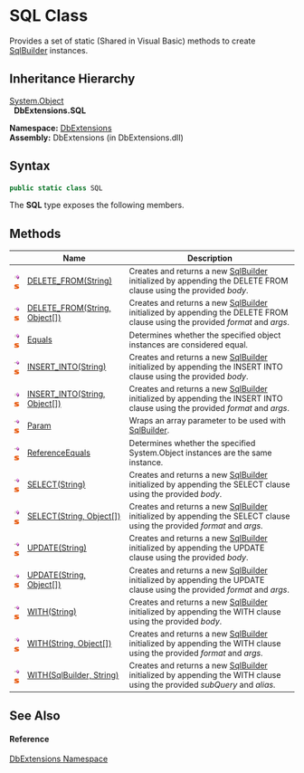SQL Class
=========
Provides a set of static (Shared in Visual Basic) methods to create [SqlBuilder][1] instances.


Inheritance Hierarchy
---------------------
[System.Object][2]  
  **DbExtensions.SQL**  

**Namespace:** [DbExtensions][3]  
**Assembly:** DbExtensions (in DbExtensions.dll)

Syntax
------

```csharp
public static class SQL
```

The **SQL** type exposes the following members.


Methods
-------

                                 | Name                               | Description                                                                                                                       
-------------------------------- | ---------------------------------- | --------------------------------------------------------------------------------------------------------------------------------- 
![Public method]![Static member] | [DELETE_FROM(String)][4]           | Creates and returns a new [SqlBuilder][1] initialized by appending the DELETE FROM clause using the provided *body*.              
![Public method]![Static member] | [DELETE_FROM(String, Object[])][5] | Creates and returns a new [SqlBuilder][1] initialized by appending the DELETE FROM clause using the provided *format* and *args*. 
![Public method]![Static member] | [Equals][6]                        | Determines whether the specified object instances are considered equal.                                                           
![Public method]![Static member] | [INSERT_INTO(String)][7]           | Creates and returns a new [SqlBuilder][1] initialized by appending the INSERT INTO clause using the provided *body*.              
![Public method]![Static member] | [INSERT_INTO(String, Object[])][8] | Creates and returns a new [SqlBuilder][1] initialized by appending the INSERT INTO clause using the provided *format* and *args*. 
![Public method]![Static member] | [Param][9]                         | Wraps an array parameter to be used with [SqlBuilder][1].                                                                         
![Public method]![Static member] | [ReferenceEquals][10]              | Determines whether the specified System.Object instances are the same instance.                                                   
![Public method]![Static member] | [SELECT(String)][11]               | Creates and returns a new [SqlBuilder][1] initialized by appending the SELECT clause using the provided *body*.                   
![Public method]![Static member] | [SELECT(String, Object[])][12]     | Creates and returns a new [SqlBuilder][1] initialized by appending the SELECT clause using the provided *format* and *args*.      
![Public method]![Static member] | [UPDATE(String)][13]               | Creates and returns a new [SqlBuilder][1] initialized by appending the UPDATE clause using the provided *body*.                   
![Public method]![Static member] | [UPDATE(String, Object[])][14]     | Creates and returns a new [SqlBuilder][1] initialized by appending the UPDATE clause using the provided *format* and *args*.      
![Public method]![Static member] | [WITH(String)][15]                 | Creates and returns a new [SqlBuilder][1] initialized by appending the WITH clause using the provided *body*.                     
![Public method]![Static member] | [WITH(String, Object[])][16]       | Creates and returns a new [SqlBuilder][1] initialized by appending the WITH clause using the provided *format* and *args*.        
![Public method]![Static member] | [WITH(SqlBuilder, String)][17]     | Creates and returns a new [SqlBuilder][1] initialized by appending the WITH clause using the provided *subQuery* and *alias*.     


See Also
--------

#### Reference
[DbExtensions Namespace][3]  

[1]: ../SqlBuilder/README.md
[2]: http://msdn.microsoft.com/en-us/library/e5kfa45b
[3]: ../README.md
[4]: DELETE_FROM.md
[5]: DELETE_FROM_1.md
[6]: Equals.md
[7]: INSERT_INTO.md
[8]: INSERT_INTO_1.md
[9]: Param.md
[10]: ReferenceEquals.md
[11]: SELECT.md
[12]: SELECT_1.md
[13]: UPDATE.md
[14]: UPDATE_1.md
[15]: WITH_1.md
[16]: WITH_2.md
[17]: WITH.md
[Public method]: ../../_icons/pubmethod.gif "Public method"
[Static member]: ../../_icons/static.gif "Static member"